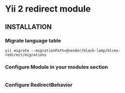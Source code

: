 Yii 2 redirect module
=====================================

INSTALLATION
------------

### Migrate language table

	yii migrate --migrationPath=@vendor/black-lamp/blcms-redirect/migrations

### Configure Module in your modules section

```php

```

### Configure RedirectBehavior

```php

```
